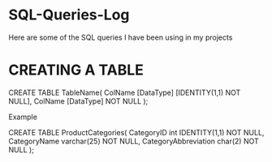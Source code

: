 # SQL-Queries-Log
Here are some of the SQL queries I have been using in my projects

# CREATING A TABLE

CREATE TABLE TableName(
  ColName [DataType] [IDENTITY(1,1) NOT NULL],
  ColName [DataType] NOT NULL
 );
 
Example

CREATE TABLE ProductCategories(
	CategoryID int IDENTITY(1,1) NOT NULL,
	CategoryName varchar(25) NOT NULL,
	CategoryAbbreviation char(2) NOT NULL
); 
